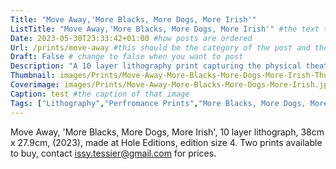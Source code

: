 ```yaml
---
Title: "Move Away,'More Blacks, More Dogs, More Irish'"
ListTitle: "Move Away,'More Blacks, More Dogs, More Irish'" #the text that is displayed below each post on the list pages
Date: 2023-05-30T23:33:42+01:00 #how posts are ordered 
Url: /prints/move-away #this should be the category of the post and then the file name e.g. /print/printfilename
Draft: False # change to false when you want to post
Description: "A 10 layer lithography print capturing the physical theatre during the performance rehersals of 'More Blacks, More Dogs, More Irish'" #Description of the post
Thumbnail: images/Prints/Move-Away-More-Blacks-More-Dogs-More-Irish-Thumb.webp #append link to image that will be shown on the list page
Coverimage: images/Prints/Move-Away-More-Blacks-More-Dogs-More-Irish.jpg #the image that will be displayed at the top of the post
Caption: test #the caption of that image
Tags: ["Lithography","Perfromance Prints","More Blacks, More Dogs, More irish"] #tags allow related content to be grouped together, add more by adding a comma to the latest tag
---
```

Move Away, 'More Blacks, More Dogs, More Irish', 10 layer lithograph, 38cm x 27.9cm, (2023), made at Hole Editions, edition size 4.
Two prints available to buy, contact issy.tessier@gmail.com for prices.